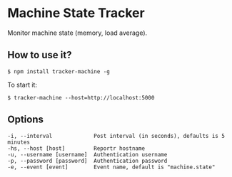 Machine State Tracker
===============

Monitor machine state (memory, load average).

## How to use it?

```
$ npm install tracker-machine -g
```

To start it:

```
$ tracker-machine --host=http://localhost:5000
```

## Options

```
-i, --interval             Post interval (in seconds), defaults is 5 minutes
-hs, --host [host]         Reportr hostname
-u, --username [username]  Authentication username
-p, --password [password]  Authentication password
-e, --event [event]        Event name, default is "machine.state"
```

